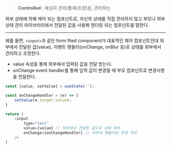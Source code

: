 > **Controlled** : 세심히 관리(통제/조정)된, 관리하는

외부 상태에 의해 제어 되는 컴포넌트로, 자신의 상태를 직접 관리하지 않고 부모나 외부 상태 관리 라이브러리에서 전달된 값을 사용해 렌더링 되는 컴포넌트를 말한다.

---

예를 들면, `<input>`과 같은 form filed component가 대표적인 제어 컴포넌트인데 외부에서 전달된 값(value), 이벤트 핸들러(onChange, onBlur 등)로 상태를 외부에서 관리하고 조정한다.
- value 속성을 통해 외부에서 입력된 값을 전달 받는다.
- onChange event handler를 통해 입력 값이 변경될 때 부모 컴포넌트로 변경사항을 전달한다.
```js
const [value, setValue] = useState('');

const onChangeHandler = (e) => {
	setValue(e.target.value);
}

return (
	<input
		type="text"
		value={value} // 외부에서 전달된 값으로 상태 제어
		onChange={onChangeHandler} // 외부의 핸들러로 변경 처리
	/>
)
```

